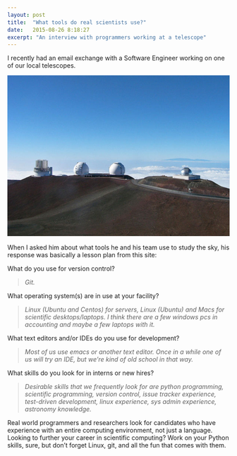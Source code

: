 ```yaml
---
layout: post
title:  "What tools do real scientists use?"
date:   2015-08-26 8:18:27
excerpt: "An interview with programmers working at a telescope"
---
```


I recently had an email exchange with a Software Engineer working on one of our local telescopes.

![](/assets/observatories.jpg)

When I asked him about what tools he and his team use to study the sky, his response was basically a lesson plan from this site:

What do you use for version control?

> *Git.*

What operating system(s) are in use at your facility?

> *Linux (Ubuntu and Centos) for servers, Linux (Ubuntu) and Macs for scientific desktops/laptops. I think there are a few windows pcs in accounting and maybe a few laptops with it.*

What text editors and/or IDEs do you use for development?

> *Most of us use emacs or another text editor. Once in a while one of us will try an IDE, but we’re kind of old school in that way.*

What skills do you look for in interns or new hires?

> *Desirable skills that we frequently look for are python programming, scientific programming, version control, issue tracker experience, test-driven development, linux experience, sys admin experience, astronomy knowledge.*

Real world programmers and researchers look for candidates who have experience with an entire computing environment, not just a language. Looking to further your career in scientific computing? Work on your Python skills, sure, but don’t forget Linux, git, and all the fun that comes with them.
